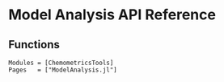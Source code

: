 # Model Analysis API Reference

## Functions

```@autodocs
Modules = [ChemometricsTools]
Pages   = ["ModelAnalysis.jl"]
```
